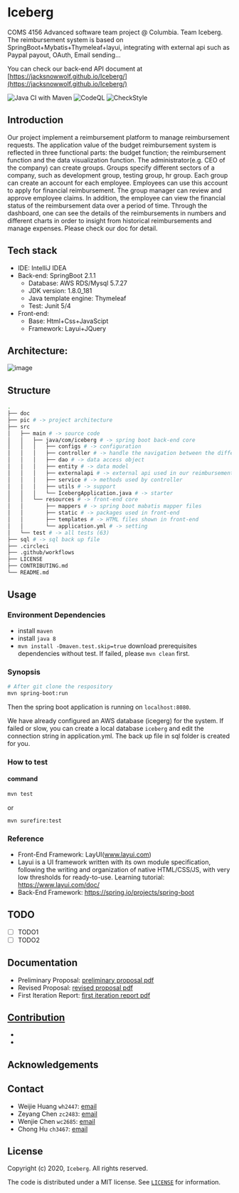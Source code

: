 # Iceberg

COMS 4156 Advanced software team project @ Columbia. Team Iceberg.
The reimbursement system is based on SpringBoot+Mybatis+Thymeleaf+layui, integrating with external api such as Paypal payout, OAuth, Email sending... 

You can check our back-end API document at [https://jacksnowwolf.github.io/Iceberg/](https://jacksnowwolf.github.io/Iceberg/)

![Java CI with Maven](https://github.com/JackSnowWolf/Iceberg/workflows/Java%20CI%20with%20Maven/badge.svg)
![CodeQL](https://github.com/JackSnowWolf/Iceberg/workflows/CodeQL/badge.svg)
![CheckStyle](https://github.com/JackSnowWolf/Iceberg/workflows/CheckStyle/badge.svg)

## Introduction

Our project implement a reimbursement platform to manage reimbursement requests. The application value of the budget reimbursement system is reflected in three functional parts: the budget function; the reimbursement function and the data visualization function. The administrator(e.g. CEO of the company) can create groups. Groups specify different sectors of a company, such as development group, testing group, hr group. Each group can create an account for each employee. Employees can use this account to apply for financial reimbursement. The group manager can review and approve employee claims. In addition, the employee can view the financial status of the reimbursement data over a period of time. Through the dashboard, one can see the details of the reimbursements in numbers and different charts in order to insight from historical reimbursements and manage expenses. Please check our doc for detail.

## Tech stack

- IDE: IntelliJ IDEA
- Back-end: SpringBoot 2.1.1
  - Database: AWS RDS/Mysql 5.7.27
  - JDK version: 1.8.0_181
  - Java template engine: Thymeleaf
  - Test: Junit 5/4
- Front-end: 
  - Base: Html+Css+JavaScipt
  - Framework: Layui+JQuery
## Architecture: 

![image](https://github.com/JackSnowWolf/Iceberg/blob/master/picture/architecture.png)

## Structure

```bash
.
├── doc
├── pic # -> project architecture
├── src 
│   ├── main # -> source code
│   │   ├── java/com/iceberg # -> spring boot back-end core
│   │   │   ├── configs # -> configuration
│   │   │   ├── controller # -> handle the navigation between the different views
│   │   │   ├── dao # -> data access object
│   │   │   ├── entity # -> data model
│   │   │   ├── externalapi # -> external api used in our reimbursement system
│   │   │   ├── service # -> methods used by controller
│   │   │   ├── utils # -> support
│   │   │   └── IcebergApplication.java # -> starter
│   │   └── resources # -> front-end core
│   │       ├── mappers # -> spring boot mabatis mapper files
│   │       ├── static # -> packages used in front-end
│   │       ├── templates # -> HTML files shown in front-end
│   │       └── application.yml # -> setting
│   └── test # -> all tests (63) 
├── sql # -> sql back up file
├── .circleci
├── .github/workflows
├── LICENSE
├── CONTRIBUTING.md
└── README.md
```
## Usage

### Environment Dependencies

- install `maven`
- install `java 8`
- `mvn install -Dmaven.test.skip=true` download prerequisites dependencies
without test. If failed, please `mvn clean` first.

### Synopsis

```bash
# After git clone the respository
mvn spring-boot:run
```

Then the spring boot application is running on `localhost:8080`.

We have already configured an AWS database (icegerg) for the system. 
If failed or slow, you can create a local database `iceberg` and edit the connection string in application.yml. The back up file in sql folder is created for you.

### How to test

#### command
```bash
mvn test
```

or

```bash
mvn surefire:test
```

### Reference
- Front-End Framework: LayUI(www.layui.com)
- Layui is a UI framework written with its own module specification, following the writing and organization of native HTML/CSS/JS, with very low thresholds for ready-to-use. Learning tutorial: https://www.layui.com/doc/
- Back-End Framework: https://spring.io/projects/spring-boot

## TODO
- [ ] TODO1
- [ ] TODO2

## Documentation

- Preliminary Proposal: [preliminary proposal pdf](doc/Preliminary%20Project%20Proposal.pdf)
- Revised Proposal: [revised proposal pdf](doc/Revised%20Project%20Proposal.pdf)
- First Iteration Report: [first iteration report pdf](doc/First%20Iteration%20Report.pdf)


## [Contribution](CONTRIBUTING.md)

- 
- 

## Acknowledgements

## Contact


- Weijie Huang `wh2447`: [email](mailto:wh2447@columbia.edu.com)
- Zeyang Chen `zc2483`: [email](mailto:zc2483@columbia.edu.com)
- Wenjie Chen `wc2685`: [email](mailto:wc2685@columbia.edu.com)
- Chong Hu `ch3467`: [email](mailto:ch3467@columbia.edu.com)

## License

Copyright (c) 2020, `Iceberg`. All rights reserved.

The code is distributed under a MIT license. See [`LICENSE`](LICENSE) for information.

